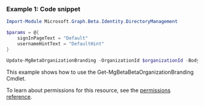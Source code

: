 ### Example 1: Code snippet

```powershellImport-Module Microsoft.Graph.Beta.Identity.DirectoryManagement

$params = @{
	signInPageText = "Default"
	usernameHintText = "DefaultHint"
}

Update-MgBetaOrganizationBranding -OrganizationId $organizationId -BodyParameter $params
```
This example shows how to use the Get-MgBetaBetaOrganizationBranding Cmdlet.
To learn about permissions for this resource, see the [permissions reference](/graph/permissions-reference).

